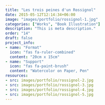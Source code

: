 ```yaml
---
title: "Les trois peines d'un Rossignol"
date: 2015-05-12T12:14:34+06:00
image: "images/portfolio/rossignol-1.jpg"
categories: ["Works", "Book Illustration"]
description: "This is meta description."
order: "14"
draft: false
project_info:
- name: "Format"
  icon: "fas fa-ruler-combined"
  content: "20cm x 15cm"
- name: "Support"
  icon: "fas fa-paint-brush"
  content: "Watercolor on Paper, Pen"
resources:
- src: images/portfolio/rossignol-2.jpg
- src: images/portfolio/rossignol-3.jpg
- src: images/portfolio/rossignol-4.jpg
- src: images/portfolio/rossignol-5.jpg
---
```

